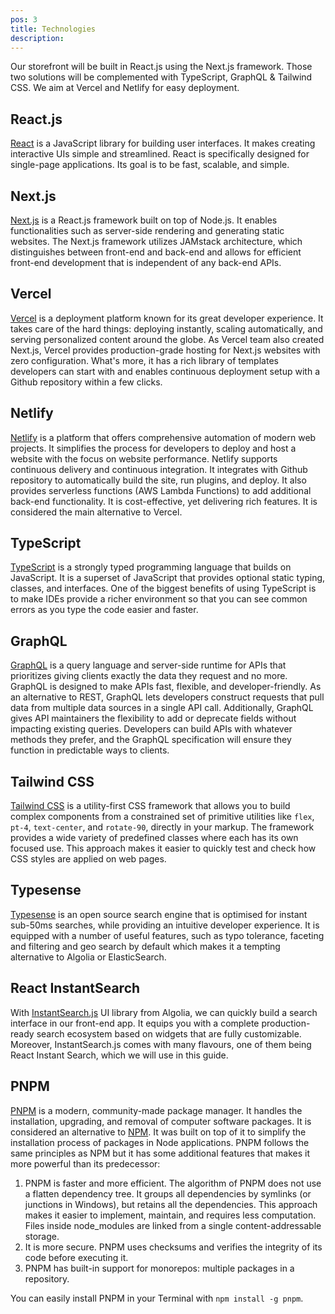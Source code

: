 ```yaml
---
pos: 3
title: Technologies
description:
---
```


Our storefront will be built in React.js using the Next.js framework. Those two solutions will be complemented with TypeScript, GraphQL & Tailwind CSS. We aim at Vercel and Netlify for easy deployment.

## React.js

[React](https://reactjs.org/) is a JavaScript library for building user interfaces. It makes creating interactive UIs simple and streamlined. React is specifically designed for single-page applications. Its goal is to be fast, scalable, and simple.

## Next.js

[Next.js](https://nextjs.org/) is a React.js framework built on top of Node.js. It enables functionalities such as server-side rendering and generating static websites. The Next.js framework utilizes JAMstack architecture, which distinguishes between front-end and back-end and allows for efficient front-end development that is independent of any back-end APIs.

## Vercel

[Vercel](https://vercel.com/docs) is a deployment platform known for its great developer experience. It takes care of the hard things: deploying instantly, scaling automatically, and serving personalized content around the globe. As Vercel team also created Next.js, Vercel provides production-grade hosting for Next.js websites with zero configuration. What's more, it has a rich library of templates developers can start with and enables continuous deployment setup with a Github repository within a few clicks.

## Netlify

[Netlify](https://www.netlify.com/) is a platform that offers comprehensive automation of modern web projects. It simplifies the process for developers to deploy and host a website with the focus on website performance. Netlify supports continuous delivery and continuous integration. It integrates with Github repository to automatically build the site, run plugins, and deploy. It also provides serverless functions (AWS Lambda Functions) to add additional back-end functionality. It is cost-effective, yet delivering rich features. It is considered the main alternative to Vercel.

## TypeScript

[TypeScript](https://www.typescriptlang.org/) is a strongly typed programming language that builds on JavaScript. It is a superset of JavaScript that provides optional static typing, classes, and interfaces. One of the biggest benefits of using TypeScript is to make IDEs provide a richer environment so that you can see common errors as you type the code easier and faster.

## GraphQL

[GraphQL](https://graphql.org/) is a query language and server-side runtime for APIs that prioritizes giving clients exactly the data they request and no more. GraphQL is designed to make APIs fast, flexible, and developer-friendly. As an alternative to REST, GraphQL lets developers construct requests that pull data from multiple data sources in a single API call. Additionally, GraphQL gives API maintainers the flexibility to add or deprecate fields without impacting existing queries. Developers can build APIs with whatever methods they prefer, and the GraphQL specification will ensure they function in predictable ways to clients.

## Tailwind CSS

[Tailwind CSS](https://tailwindcss.com/) is a utility-first CSS framework that allows you to build complex components from a constrained set of primitive utilities like `flex`, `pt-4`, `text-center`, and `rotate-90`, directly in your markup. The framework provides a wide variety of predefined classes where each has its own focused use. This approach makes it easier to quickly test and check how CSS styles are applied on web pages.

## Typesense

[Typesense](https://typesense.org/) is an open source search engine that is optimised for instant sub-50ms searches, while providing an intuitive developer experience. It is equipped with a number of useful features, such as typo tolerance, faceting and filtering and geo search by default which makes it a tempting alternative to Algolia or ElasticSearch.

## React InstantSearch

With [InstantSearch.js](https://www.algolia.com/doc/guides/building-search-ui/what-is-instantsearch/js/) UI library from Algolia, we can quickly build a search interface in our front-end app. It equips you with a complete production-ready search ecosystem based on widgets that are fully customizable. Moreover, InstantSearch.js comes with many flavours, one of them being React Instant Search, which we will use in this guide.

## PNPM

[PNPM](https://pnpm.io/) is a modern, community-made package manager. It handles the installation, upgrading, and removal of computer software packages. It is considered an alternative to [NPM](https://www.npmjs.com/). It was built on top of it to simplify the installation process of packages in Node applications. PNPM follows the same principles as NPM but it has some additional features that makes it more powerful than its predecessor:

1. PNPM is faster and more efficient. The algorithm of PNPM does not use a flatten dependency tree. It groups all dependencies by symlinks (or junctions in Windows), but retains all the dependencies. This approach makes it easier to implement, maintain, and requires less computation. Files inside node_modules are linked from a single content-addressable storage.
2. It is more secure. PNPM uses checksums and verifies the integrity of its code before executing it.
3. PNPM has built-in support for monorepos: multiple packages in a repository.

You can easily install PNPM in your Terminal with `npm install -g pnpm`.
